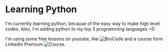# Learning Python

I'm currently learning python, because of the easy way to make high level codes. Also, I'm adding python to my top 3 programming languages =D

I'm using some free lessons on youtube, like ![BroCode](https://www.youtube.com/watch?v=XKHEtdqhLK8&t=6805s) and a course form LinkedIn Premium ![Course](https://www.linkedin.com/learning/learning-python-14393370).

<div img src ="https://i.pinimg.com/564x/26/d8/d4/26d8d4d530c2af15b3dd77103f693976.jpg"\>

